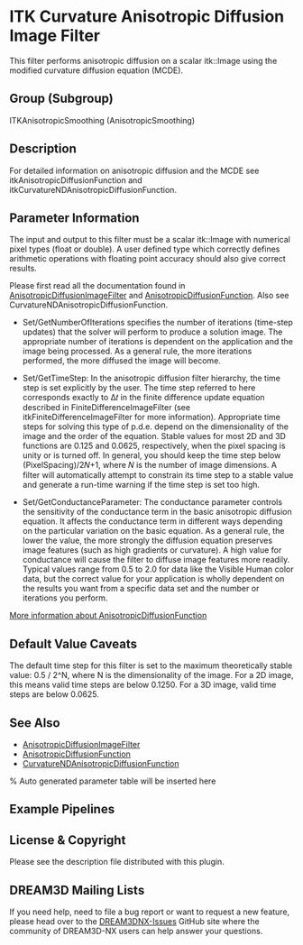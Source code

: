 # ITK Curvature Anisotropic Diffusion Image Filter

This filter performs anisotropic diffusion on a scalar itk::Image using the modified curvature diffusion equation (MCDE).

## Group (Subgroup)

ITKAnisotropicSmoothing (AnisotropicSmoothing)

## Description

For detailed information on anisotropic diffusion and the MCDE see itkAnisotropicDiffusionFunction and itkCurvatureNDAnisotropicDiffusionFunction.

## Parameter Information

The input and output to this filter must be a scalar itk::Image with numerical pixel types (float or double). A user defined type which correctly defines arithmetic operations with floating point accuracy should also give correct results.

Please first read all the documentation found in [AnisotropicDiffusionImageFilter](https://itk.org/Doxygen/html/classitk_1_1AnisotropicDiffusionImageFilter.html) and [AnisotropicDiffusionFunction](https://itk.org/Doxygen/html/classitk_1_1AnisotropicDiffusionFunction.html). Also see CurvatureNDAnisotropicDiffusionFunction.

- Set/GetNumberOfIterations specifies the number of iterations (time-step updates) that the solver will perform to produce a solution image. The appropriate number of iterations is dependent on the application and the image being processed. As a general rule, the more iterations performed, the more diffused the image will become.

- Set/GetTimeStep: In the anisotropic diffusion filter hierarchy, the time step is set explicitly by the user. The time step referred to here corresponds exactly to Δ𝑡 in the finite difference update equation described in FiniteDifferenceImageFilter (see itkFiniteDifferenceImageFilter for more information). Appropriate time steps for solving this type of p.d.e. depend on the dimensionality of the image and the order of the equation. Stable values for most 2D and 3D functions are 0.125 and 0.0625, respectively, when the pixel spacing is unity or is turned off. In general, you should keep the time step below (PixelSpacing)/2𝑁+1, where 𝑁 is the number of image dimensions. A filter will automatically attempt to constrain its time step to a stable value and generate a run-time warning if the time step is set too high.

- Set/GetConductanceParameter: The conductance parameter controls the sensitivity of the conductance term in the basic anisotropic diffusion equation. It affects the conductance term in different ways depending on the particular variation on the basic equation. As a general rule, the lower the value, the more strongly the diffusion equation preserves image features (such as high gradients or curvature). A high value for conductance will cause the filter to diffuse image features more readily. Typical values range from 0.5 to 2.0 for data like the Visible Human color data, but the correct value for your application is wholly dependent on the results you want from a specific data set and the number or iterations you perform.

[More information about AnisotropicDiffusionFunction](https://itk.org/Doxygen/html/classitk_1_1AnisotropicDiffusionFunction.html)

## Default Value Caveats

The default time step for this filter is set to the maximum theoretically stable value: 0.5 / 2^N, where N is the dimensionality of the image. For a 2D image, this means valid time steps are below 0.1250. For a 3D image, valid time steps are below 0.0625.

## See Also

- [AnisotropicDiffusionImageFilter](https://itk.org/Doxygen/html/classitk_1_1AnisotropicDiffusionImageFilter.html)
- [AnisotropicDiffusionFunction](https://itk.org/Doxygen/html/classitk_1_1AnisotropicDiffusionFunction.html)
- [CurvatureNDAnisotropicDiffusionFunction](https://itk.org/Doxygen/html/classitk_1_1CurvatureNDAnisotropicDiffusionFunction.html)

% Auto generated parameter table will be inserted here

## Example Pipelines

## License & Copyright

Please see the description file distributed with this plugin.

## DREAM3D Mailing Lists

If you need help, need to file a bug report or want to request a new feature, please head over to the [DREAM3DNX-Issues](https://github.com/BlueQuartzSoftware/DREAM3DNX-Issues/discussions) GitHub site where the community of DREAM3D-NX users can help answer your questions.
